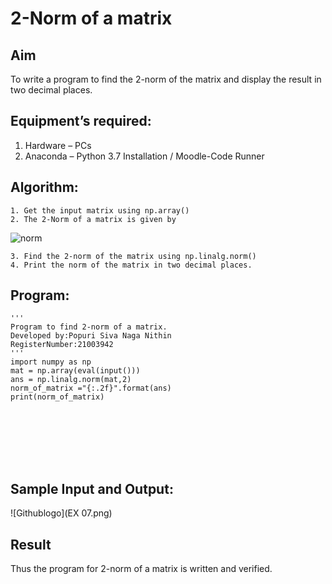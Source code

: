 # 2-Norm of a matrix
## Aim
To write a program to find the 2-norm of the matrix and display the result in two decimal places.
## Equipment’s required:
1.	Hardware – PCs
2.	Anaconda – Python 3.7 Installation / Moodle-Code Runner
## Algorithm:
	1. Get the input matrix using np.array()
	2. The 2-Norm of a matrix is given by 
![norm](./normeqn1.jpg)
    
    3. Find the 2-norm of the matrix using np.linalg.norm()
	4. Print the norm of the matrix in two decimal places.
## Program:
```
'''
Program to find 2-norm of a matrix.
Developed by:Popuri Siva Naga Nithin
RegisterNumber:21003942 
'''
import numpy as np
mat = np.array(eval(input()))
ans = np.linalg.norm(mat,2)
norm_of_matrix ="{:.2f}".format(ans)
print(norm_of_matrix)








```
## Sample Input and Output:
![Githublogo](EX 07.png)

## Result
Thus the program for 2-norm of a matrix is written and verified.
